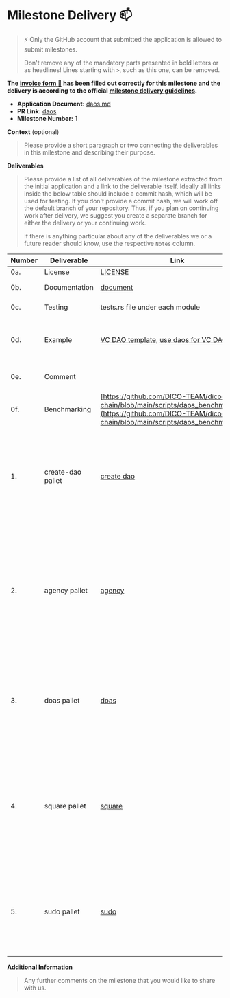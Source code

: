 # Milestone Delivery :mailbox:

> ⚡ Only the GitHub account that submitted the application is allowed to submit milestones.
>
> Don't remove any of the mandatory parts presented in bold letters or as headlines! Lines starting with `>`, such as this one, can be removed.

**The [invoice form :pencil:](https://docs.google.com/forms/d/e/1FAIpQLSfmNYaoCgrxyhzgoKQ0ynQvnNRoTmgApz9NrMp-hd8mhIiO0A/viewform) has been filled out correctly for this milestone and the delivery is according to the official [milestone delivery guidelines](https://github.com/w3f/Grants-Program/blob/master/docs/milestone-deliverables-guidelines.md).**

* **Application Document:** [daos.md](https://github.com/w3f/Grants-Program/blob/master/applications/daos.md)
* **PR Link:** [daos](https://github.com/w3f/Grants-Program/pull/1050)
* **Milestone Number:** 1

**Context** (optional)
> Please provide a short paragraph or two connecting the deliverables in this milestone and describing their purpose.

**Deliverables**
> Please provide a list of all deliverables of the milestone extracted from the initial application and a link to the deliverable itself. Ideally all links inside the below table should include a commit hash, which will be used for testing. If you don't provide a commit hash, we will work off the default branch of your repository. Thus, if you plan on continuing work after delivery, we suggest you create a separate branch for either the delivery or your continuing work.
>
> If there is anything particular about any of the deliverables we or a future reader should know, use the respective `Notes` column.

| Number | Deliverable | Link                                                                                                                                                                             | Notes |
|--------|------------|----------------------------------------------------------------------------------------------------------------------------------------------------------------------------------|------------- |
| 0a.    | License           | [LICENSE](https://github.com/daos-org/daos#license)                                                                                                                              | APACHE2.0| 
| 0b.    | Documentation        | [document](https://github.com/daos-org/daos/tree/main/document)                                                                                                                  | Write Document for each module| 
|0c.| Testing | tests.rs file under each module                                                                                                                                                  | Write test code for each module|
|0d. | Example | [VC DAO template](https://github.com/DICO-TEAM/dico-chain/tree/main/pallets/vc), [use daos for VC DAO](https://github.com/DICO-TEAM/dico-chain/blob/main/runtime/tico/src/vc.rs) |Provides code for examples of using DAOS on substrate projects|
|0e. | Comment |                                                                                                                                                                                  | Provide detailed comments for each module|
|0f.| Benchmarking| [https://github.com/DICO-TEAM/dico-chain/blob/main/scripts/daos_benchmarkall.sh](https://github.com/DICO-TEAM/dico-chain/blob/main/scripts/daos_benchmarkall.sh)                 | Write Benchmarking code for each module|
|1. | create-dao pallet | [create dao](https://github.com/daos-org/daos/tree/main/create-dao)                                                                                                              | Developers can quickly create a behavior template that works with daos, and users can create DAOs based on behavior templates in this module.|
|2. | agency pallet | [agency](https://github.com/daos-org/daos/tree/main/agency)                                                                                                                      |A power agent in DAO can solve some things in DAO more quickly. The module can set the difficulty level of transactions that can be executed by power agent, namely Origin. Has its own voting system|
|3. | doas pallet| [doas](https://github.com/daos-org/daos/tree/main/doas)                                                                                                                          | Through this module, the agency can obtain a dao-account, which is the identity of an ordinary user to perform external transactions|
|4. | square pallet| [square](https://github.com/daos-org/daos/tree/main/square)                                                                                                                      |The highest authority in dao, can execute all transactions in dao. And the execution difficulty of each transaction can be set in this modlue, namely vote weight. Has its own voting system|
|5. | sudo pallet| [sudo](https://github.com/daos-org/daos/tree/main/sudo)                                                                                                                          |Giving someone root privileges can execute all executable methods in dao. It should be remove when the DAO is necessary for decentralization.|


**Additional Information**
> Any further comments on the milestone that you would like to share with us.